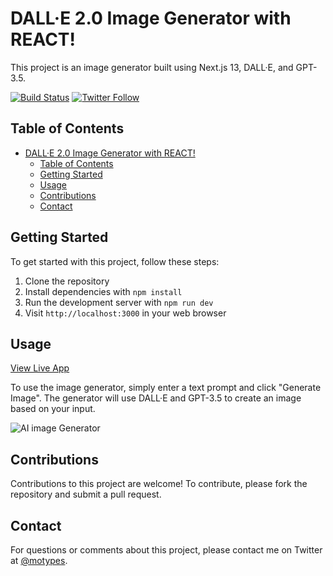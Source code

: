 # DALL·E 2.0 Image Generator with REACT!

This project is an image generator built using Next.js 13, DALL·E, and GPT-3.5.

[![Build Status](https://img.shields.io/badge/build-passing-brightgreen)](https://github.com/mojalil/ai-image-generator)
[![Twitter Follow](https://img.shields.io/twitter/follow/motypes?style=social)](https://twitter.com/@motypes)

## Table of Contents

- [DALL·E 2.0 Image Generator with REACT!](#dalle-20-image-generator-with-react)
  - [Table of Contents](#table-of-contents)
  - [Getting Started](#getting-started)
  - [Usage](#usage)
  - [Contributions](#contributions)
  - [Contact](#contact)

## Getting Started

To get started with this project, follow these steps:

1. Clone the repository
2. Install dependencies with `npm install`
3. Run the development server with `npm run dev`
4. Visit `http://localhost:3000` in your web browser


## Usage

[View Live App](https://ai-image-generator-ncgd5ws5d-motypes.vercel.app/)

To use the image generator, simply enter a text prompt and click "Generate Image". The generator will use DALL·E and GPT-3.5 to create an image based on your input.

![AI image Generator](https://user-images.githubusercontent.com/10572843/235681069-4ac15be7-f6e6-4643-b472-00987864f5ee.png)

## Contributions

Contributions to this project are welcome! To contribute, please fork the repository and submit a pull request.

## Contact

For questions or comments about this project, please contact me on Twitter at [@motypes](https://twitter.com/motypes).

